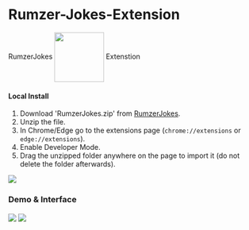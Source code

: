 # Rumzer-Jokes-Extension
RumzerJokes
<img align="center" src="https://i.ibb.co/BCVG733/logo.png" width="100" height="100">
Extenstion


#### Local Install
1. Download 'RumzerJokes.zip' from [RumzerJokes](https://codeload.github.com/atanu16/RumzerJokes-Extension/zip/refs/heads/main). 
2. Unzip the file.
3. In Chrome/Edge go to the extensions page (`chrome://extensions` or `edge://extensions`).
4. Enable Developer Mode.
5. Drag the unzipped folder anywhere on the page to import it (do not delete the folder afterwards).

<img align="center" src="https://i.ibb.co/ZBMf0VN/2022-12-16-03-11-05.gif">

<h3>Demo & Interface</h3>
<img align="center" src="https://i.ibb.co/WKMR1xn/2022-12-16-03-22-06.gif">
<img align="center" src="https://i.ibb.co/t2Jdnbk/Screenshot-20221216-033141.png">




